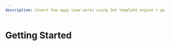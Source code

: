 ```yaml
---
description: Covers how appy view works using Jet template engine + go-i18n library.
---
```


# Getting Started

